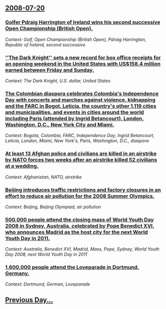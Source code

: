 ## [2008-07-20](/news/2008/07/20/index.md)

### [ Golfer Pdraig Harrington of Ireland wins his second successive Open Championship (British Open). ](/news/2008/07/20/golfer-padraig-harrington-of-ireland-wins-his-second-successive-open-championship-british-open.md)
_Context: Golf, Open Championship (British Open), Pdraig Harrington, Republic of Ireland, second successive_

### [ ''The Dark Knight'' sets a new record for box office receipts for an opening weekend in the United States with US$158.4 million earned between Friday and Sunday. ](/news/2008/07/20/the-dark-knight-sets-a-new-record-for-box-office-receipts-for-an-opening-weekend-in-the-united-states-with-us-158-4-million-earned-betw.md)
_Context: The Dark Knight, U.S. dollar, United States_

### [ The Colombian diaspora celebrates Colombia's Independence Day with concerts and marches against violence, kidnapping and the FARC in Bogot, Leticia, the country's other 1,119 cities and municipalities, and events in cities around the world including  Paris (attended by Ingrid Betancourt), London, Washington, D.C., New York City and Miami. ](/news/2008/07/20/the-colombian-diaspora-celebrates-colombia-s-independence-day-with-concerts-and-marches-against-violence-kidnapping-and-the-farc-in-bogota.md)
_Context: Bogota, Colombia, FARC, Independence Day, Ingrid Betancourt, Leticia, London, Miami, New York's, Paris, Washington, D.C., diaspora_

### [ At least 13 Afghan police and civilians are killed in an airstrike by NATO forces two weeks after an airstrike killed 52 civilians at a wedding. ](/news/2008/07/20/at-least-13-afghan-police-and-civilians-are-killed-in-an-airstrike-by-nato-forces-two-weeks-after-an-airstrike-killed-52-civilians-at-a-wed.md)
_Context: Afghanistan, NATO, airstrike_

### [ Beijing introduces traffic restrictions and factory closures in an effort to reduce air pollution for the 2008 Summer Olympics. ](/news/2008/07/20/beijing-introduces-traffic-restrictions-and-factory-closures-in-an-effort-to-reduce-air-pollution-for-the-2008-summer-olympics.md)
_Context: Beijing, Beijing Olympiad, air pollution_

### [ 500,000 people attend the closing mass of World Youth Day 2008 in Sydney, Australia, celebrated by Pope Benedict XVI, who announces Madrid as the host city for the next World Youth Day in 2011. ](/news/2008/07/20/500-000-people-attend-the-closing-mass-of-world-youth-day-2008-in-sydney-australia-celebrated-by-pope-benedict-xvi-who-announces-madrid.md)
_Context: Australia, Benedict XVI, Madrid, Mass, Pope, Sydney, World Youth Day 2008, next World Youth Day in 2011_

### [ 1,600,000 people attend the Loveparade in Dortmund, Germany. ](/news/2008/07/20/1-600-000-people-attend-the-loveparade-in-dortmund-germany.md)
_Context: Dortmund, German, Loveparade_

## [Previous Day...](/news/2008/07/19/index.md)

